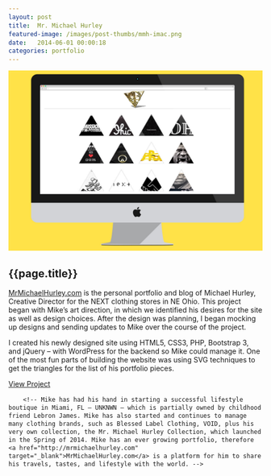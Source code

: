 ```yaml
---
layout: post
title:  Mr. Michael Hurley
featured-image: /images/post-thumbs/mmh-imac.png
date:   2014-06-01 00:00:18
categories: portfolio
---
```

<section class="feature-image">
	<img src="/images/post-img/mmh-imac.jpg" alt="MrMichaelHurley.com">
</section>

<section class="post-intro">
	<h1>{{page.title}}</h1>
	<p><a href="http://mrmichaelhurley.com" target="_blank">MrMichaelHurley.com</a> is the personal portfolio and blog of Michael Hurley, Creative Director for the NEXT clothing stores in NE Ohio. This project began with Mike’s art direction, in which we identified his desires for the site as well as design choices. After the design was planning, I began mocking up designs and sending updates to Mike over the course of the project.</p>
	<p>I created his newly designed site using HTML5, CSS3, PHP, Bootstrap 3, and jQuery – with WordPress for the backend so Mike could manage it. One of the most fun parts of building the website was using SVG techniques to get the triangles for the list of his portfolio pieces.</p>
	 <a href="http://mrmichaelhurley.com" target="_blank" class="view-project tooltip">View Project</a>


		<!-- Mike has had his hand in starting a successful lifestyle boutique in Miami, FL – UNKNWN – which is partially owned by childhood friend Lebron James. Mike has also started and continues to manage many clothing brands, such as Blessed Label Clothing, VOID, plus his very own collection, the Mr. Michael Hurley Collection, which launched in the Spring of 2014. Mike has an ever growing portfolio, therefore <a href="http://mrmichaelhurley.com" target="_blank">MrMichaelHurley.com</a> is a platform for him to share his travels, tastes, and lifestyle with the world. -->
</section>